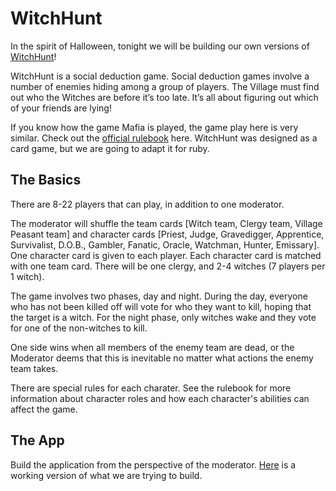 # WitchHunt

In the spirit of Halloween, tonight we will be building our own versions of [WitchHunt](https://www.kickstarter.com/projects/99894017/witchhunt)!

WitchHunt is a social deduction game. Social deduction games involve a number of enemies hiding among a group of players. The Village must find out who the Witches are before it’s too late. It’s all about figuring out which of your friends are lying! 

If you know how the game Mafia is played, the game play here is very similar. Check out the [official rulebook](http://chocolatepi.net/files/witchhunt_rulebook_web.pdf) here. WitchHunt was designed as a card game, but we are going to adapt it for ruby.

## The Basics

There are 8-22 players that can play, in addition to one moderator. 

The moderator will shuffle the team cards [Witch team, Clergy team, Village Peasant team] and character cards [Priest, Judge, Gravedigger, Apprentice, Survivalist, D.O.B., Gambler, Fanatic, Oracle, Watchman, Hunter, Emissary]. One character card is given to each player. Each character card is matched with one team card. There will be one clergy, and 2-4 witches (7 players per 1 witch).

The game involves two phases, day and night. During the day, everyone who has not been killed off will vote for who they want to kill, hoping that the target is a witch. For the night phase, only witches wake and they vote for one of the non-witches to kill. 

One side wins when all members of the enemy team are dead, or the Moderator deems that this is inevitable no matter what actions the enemy team takes.

There are special rules for each charater. See the rulebook for more information about character roles and how each character's abilities can affect the game.

## The App

Build the application from the perspective of the moderator. [Here](level99games.com/app/witchhunt) is a working version of what we are trying to build.